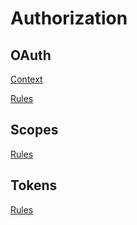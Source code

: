 # Authorization

## OAuth

[<!--INCLUDE-->Context](./oauth/oauth.md)

[<!--RULES-->Rules](../http/headers/rules)

## Scopes

[<!--RULES-->Rules](./oauth/rules)

## Tokens

[<!--RULES-->Rules](./tokens/rules)
